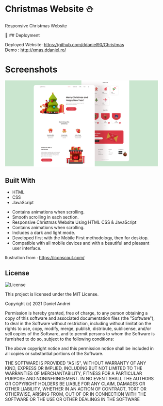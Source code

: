 # Christmas Website ⛄️

Responsive Christmas Website

🔗 ## Deployment

Deployed Website: https://github.com/ddaniel90/Christmas </br>
Demo : http://xmas.ddaniel.ro/

# Screenshots

![preview img](/preview.png)

## Built With

  * HTML
  * CSS
  * JavaScript
  
 - Contains animations when scrolling.
 - Smooth scrolling in each section.
 - Responsive Christmas Website Using HTML CSS & JavaScript
 - Contains animations when scrolling.
 - Includes a dark and light mode.
 - Developed first with the Mobile First methodology, then for desktop.
 - Compatible with all mobile devices and with a beautiful and pleasant user interface.

Ilustration from : https://iconscout.com/

  ## License

![License](https://img.shields.io/badge/license-MIT%20License-blue.svg)

This project is licensed under the MIT License.

Copyright (c) 2021 Daniel Andrei

Permission is hereby granted, free of charge, to any person obtaining a copy
of this software and associated documentation files (the "Software"), to deal
in the Software without restriction, including without limitation the rights
to use, copy, modify, merge, publish, distribute, sublicense, and/or sell
copies of the Software, and to permit persons to whom the Software is
furnished to do so, subject to the following conditions:

The above copyright notice and this permission notice shall be included in all
copies or substantial portions of the Software.

THE SOFTWARE IS PROVIDED "AS IS", WITHOUT WARRANTY OF ANY KIND, EXPRESS OR
IMPLIED, INCLUDING BUT NOT LIMITED TO THE WARRANTIES OF MERCHANTABILITY,
FITNESS FOR A PARTICULAR PURPOSE AND NONINFRINGEMENT. IN NO EVENT SHALL THE
AUTHORS OR COPYRIGHT HOLDERS BE LIABLE FOR ANY CLAIM, DAMAGES OR OTHER
LIABILITY, WHETHER IN AN ACTION OF CONTRACT, TORT OR OTHERWISE, ARISING FROM,
OUT OF OR IN CONNECTION WITH THE SOFTWARE OR THE USE OR OTHER DEALINGS IN THE
SOFTWARE
 

